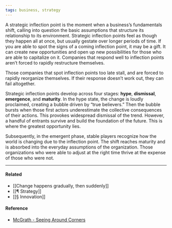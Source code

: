```yaml
---
tags: business, strategy
---
```


A strategic inflection point is the moment when a business’s fundamentals shift,
calling into question the basic assumptions that structure its relationship to
its environment. Strategic inflection points feel as though they happen all at
once, but usually gestate over longer periods of time. If you are able to spot
the signs of a coming inflection point, it may be a gift. It can create new
opportunities and open up new possibilities for those who are able to capitalize
on it. Companies that respond well to inflection points aren’t forced to rapidly
restructure themselves.

Those companies that spot inflection points too late stall, and are forced to
rapidly reorganize themselves. If their response doesn’t work out, they can fail
altogether.

Strategic inflection points develop across four stages: **hype**, **dismissal**,
**emergence**, and **maturity**. In the hype state, the change is loudly
proclaimed, creating a bubble driven by “true believers.” Then the bubble bursts
when those first actors underestimate the collective consequences of their
actions. This provokes widespread dismissal of the trend. However, a handful of
entrants survive and build the foundation of the future. This is where the
greatest opportunity lies.

Subsequently, in the emergent phase, stable players recognize how the world is
changing due to the inflection point. The shift reaches maturity and is absorbed
into the everyday assumptions of the organization. Those organizations who were
able to adjust at the right time thrive at the expense of those who were not.

---

#### Related

- [[Change happens gradually, then suddenly]]
- [[¶ Strategy]]
- [[§ Innovation]]

#### Reference

- [McGrath - Seeing Around Corners](https://publish.obsidian.md/mobydiction/McGrath+-+Seeing+Around+Corners)
